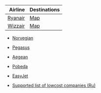 
| Airline | Destinations |
| ---------: | :-------- |
| [Ryanair](https://www.ryanair.com/) | [Map](https://www.ryanair.com/gb/en/cheap-flight-destinations) |
| [Wizzair](https://wizzair.com/) | [Map](https://wizzair.com/ru-RU/Map) |


* [Norvegian](https://www.norwegian.com/)
* [Pegasus](https://www.flypgs.com/)
* [Aegean](https://en.aegeanair.com/)
* [Pobeda](https://pobeda.aero)
* [EasyJet](https://easyjet.com)

* [Supported list of lowcost companies (Ru)](https://samokatus.ru/lowcost-airlines/)
